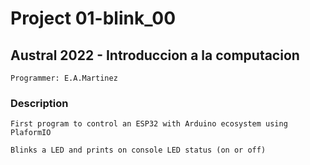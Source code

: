 # Project 01-blink_00

##  Austral 2022 - Introduccion a la computacion 
    
    Programmer: E.A.Martinez

### Description

    First program to control an ESP32 with Arduino ecosystem using PlaformIO

    Blinks a LED and prints on console LED status (on or off)

